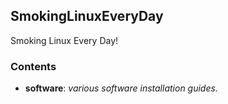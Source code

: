 ## SmokingLinuxEveryDay
Smoking Linux Every Day!

### Contents
* **software**: *various software installation guides.*

